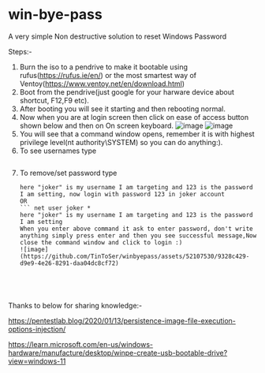# win-bye-pass
A very simple Non destructive solution to reset Windows Password




Steps:-
  1. Burn the iso to a pendrive to make it bootable using rufus(https://rufus.ie/en/) or the most smartest way of Ventoy(https://www.ventoy.net/en/download.html)
  2. Boot from the pendrive(just google for your harware device about shortcut, F12,F9 etc).
  3. After booting you will see it starting and then rebooting normal.
  4. Now when you are at login screen then click on ease of access button shown below and then on On screen keyboard.
     ![image](https://github.com/TinToSer/winbyepass/assets/52107530/9e203555-4326-4eb9-884e-1e9d21bb87b8)
     ![image](https://github.com/TinToSer/winbyepass/assets/52107530/662fa2f4-5b23-4509-9ae3-f996d382b4cc)
  6. You will see that a command window opens, remember it is with highest privilege level(nt authority\SYSTEM) so you can do anything:).
  7. To see usernames type
     ~~~net user
  8. To remove/set password type
     ``` net user joker 123
     here "joker" is my username I am targeting and 123 is the password I am setting, now login with password 123 in joker account
     OR
     ``` net user joker *
     here "joker" is my username I am targeting and 123 is the password I am setting
     When you enter above command it ask to enter password, don't write anything simply press enter and then you see successful message,Now close the command window and click to login :)
     ![image](https://github.com/TinToSer/winbyepass/assets/52107530/9328c429-d9e9-4e26-8291-daa04dc8cf72)

     



Thanks to below for sharing knowledge:-

https://pentestlab.blog/2020/01/13/persistence-image-file-execution-options-injection/

https://learn.microsoft.com/en-us/windows-hardware/manufacture/desktop/winpe-create-usb-bootable-drive?view=windows-11

